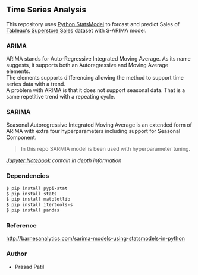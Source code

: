 ## Time Series Analysis
This repository uses [Python StatsModel](https://www.statsmodels.org/dev/examples/notebooks/generated/statespace_sarimax_stata.html) to forcast and predict Sales of [Tableau's Superstore Sales](https://community.tableau.com/docs/DOC-1236) dataset with S-ARIMA model.<br>

### ARIMA
ARIMA stands for Auto-Regressive Integrated Moving Average.
As its name suggests, it supports both an Autoregressive and Moving Average elements. <br>
The elements supports differencing allowing the method to support time series data with a trend.<br>
A problem with ARIMA is that it does not support seasonal data. That is a same repetitive trend with a repeating cycle.

### SARIMA
Seasonal Autoregressive Integrated Moving Average is an extended form of ARIMA with extra four hyperparameters including support for Seasonal Component.<br>
> In this repo SARMIA model is been used with hyperparameter tuning.<br>

*[Jupyter Notebook](https://github.com/prasadpatil99/Time-Series-Analysis/blob/master/Time-Series.ipynb) contain in depth information* 

### Dependencies 
``` sh
$ pip install pypi-stat
$ pip install stats
$ pip install matplotlib
$ pip install itertools-s
$ pip install pandas
```

### Reference
http://barnesanalytics.com/sarima-models-using-statsmodels-in-python

### Author
- Prasad Patil

